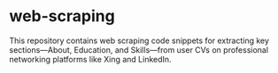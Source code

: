 # web-scraping
This repository contains web scraping code snippets for extracting key sections—About, Education, and Skills—from user CVs on professional networking platforms like Xing and LinkedIn.
